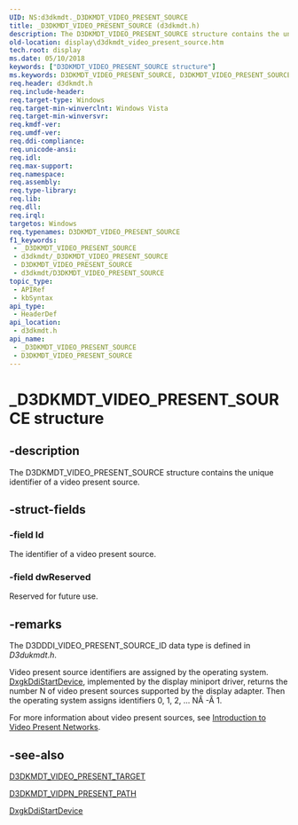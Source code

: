 ```yaml
---
UID: NS:d3dkmdt._D3DKMDT_VIDEO_PRESENT_SOURCE
title: _D3DKMDT_VIDEO_PRESENT_SOURCE (d3dkmdt.h)
description: The D3DKMDT_VIDEO_PRESENT_SOURCE structure contains the unique identifier of a video present source.
old-location: display\d3dkmdt_video_present_source.htm
tech.root: display
ms.date: 05/10/2018
keywords: ["D3DKMDT_VIDEO_PRESENT_SOURCE structure"]
ms.keywords: D3DKMDT_VIDEO_PRESENT_SOURCE, D3DKMDT_VIDEO_PRESENT_SOURCE structure [Display Devices], DmStructs_16a61d68-9479-420e-b936-a1a0506ce8c3.xml, _D3DKMDT_VIDEO_PRESENT_SOURCE, d3dkmdt/D3DKMDT_VIDEO_PRESENT_SOURCE, display.d3dkmdt_video_present_source
req.header: d3dkmdt.h
req.include-header: 
req.target-type: Windows
req.target-min-winverclnt: Windows Vista
req.target-min-winversvr: 
req.kmdf-ver: 
req.umdf-ver: 
req.ddi-compliance: 
req.unicode-ansi: 
req.idl: 
req.max-support: 
req.namespace: 
req.assembly: 
req.type-library: 
req.lib: 
req.dll: 
req.irql: 
targetos: Windows
req.typenames: D3DKMDT_VIDEO_PRESENT_SOURCE
f1_keywords:
 - _D3DKMDT_VIDEO_PRESENT_SOURCE
 - d3dkmdt/_D3DKMDT_VIDEO_PRESENT_SOURCE
 - D3DKMDT_VIDEO_PRESENT_SOURCE
 - d3dkmdt/D3DKMDT_VIDEO_PRESENT_SOURCE
topic_type:
 - APIRef
 - kbSyntax
api_type:
 - HeaderDef
api_location:
 - d3dkmdt.h
api_name:
 - _D3DKMDT_VIDEO_PRESENT_SOURCE
 - D3DKMDT_VIDEO_PRESENT_SOURCE
---
```


# _D3DKMDT_VIDEO_PRESENT_SOURCE structure


## -description

The D3DKMDT_VIDEO_PRESENT_SOURCE structure contains the unique identifier of a video present source.

## -struct-fields

### -field Id

The identifier of a video present source.

### -field dwReserved

Reserved for future use.

## -remarks

The D3DDDI_VIDEO_PRESENT_SOURCE_ID data type is defined in <i>D3dukmdt.h</i>.

Video present source identifiers are assigned by the operating system. <a href="/windows-hardware/drivers/ddi/dispmprt/nc-dispmprt-dxgkddi_start_device">DxgkDdiStartDevice</a>, implemented by the display miniport driver, returns the number N of video present sources supported by the display adapter. Then the operating system assigns identifiers 0, 1, 2, ... NÂ -Â 1.

For more information about video present sources, see <a href="/windows-hardware/drivers/display/introduction-to-video-present-networks">Introduction to Video Present Networks</a>.

## -see-also

<a href="/windows-hardware/drivers/ddi/d3dkmdt/ns-d3dkmdt-_d3dkmdt_video_present_target">D3DKMDT_VIDEO_PRESENT_TARGET</a>



<a href="/windows-hardware/drivers/ddi/d3dkmdt/ns-d3dkmdt-_d3dkmdt_vidpn_present_path">D3DKMDT_VIDPN_PRESENT_PATH</a>



<a href="/windows-hardware/drivers/ddi/dispmprt/nc-dispmprt-dxgkddi_start_device">DxgkDdiStartDevice</a>

